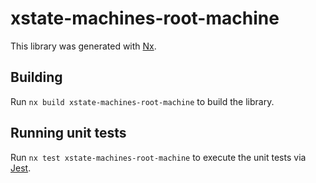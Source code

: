 # xstate-machines-root-machine

This library was generated with [Nx](https://nx.dev).

## Building

Run `nx build xstate-machines-root-machine` to build the library.

## Running unit tests

Run `nx test xstate-machines-root-machine` to execute the unit tests via [Jest](https://jestjs.io).
